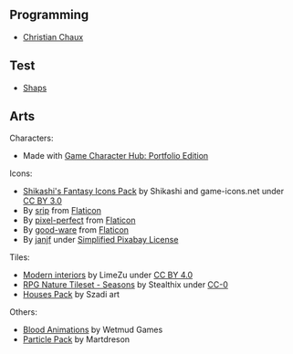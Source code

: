 ## Programming

 - [Christian Chaux](https://zirk.eu/)

## Test

 - [Shaps](https://github.com/MrAchymist)

## Arts

Characters:
 - Made with [Game Character Hub: Portfolio Edition](https://store.steampowered.com/app/529830/Game_Character_Hub_Portfolio_Edition/)

Icons:
 - [Shikashi's Fantasy Icons Pack](https://cheekyinkling.itch.io/shikashis-fantasy-icons-pack) by Shikashi and game-icons.net under [CC BY 3.0](https://creativecommons.org/licenses/by/3.0/)
 - By [srip](https://www.flaticon.com/authors/srip) from [Flaticon](https://www.flaticon.com/)
 - By [pixel-perfect](https://www.flaticon.com/authors/pixel-perfect) from [Flaticon](https://www.flaticon.com/)
 - By [good-ware](https://www.flaticon.com/authors/good-ware) from [Flaticon](https://www.flaticon.com/)
 - By [janjf](https://pixabay.com/users/janjf93-3084263/) under [Simplified Pixabay License](https://pixabay.com/service/license/)

Tiles:
 - [Modern interiors](https://limezu.itch.io/moderninteriors) by LimeZu under [CC BY 4.0](https://creativecommons.org/licenses/by/4.0/)
 - [RPG Nature Tileset - Seasons](https://stealthix.itch.io/rpg-nature-tileset) by Stealthix under [CC-0](https://creativecommons.org/share-your-work/public-domain/cc0/)
 - [Houses Pack](https://szadiart.itch.io/houses-pack) by Szadi art

Others:
 - [Blood Animations](https://sinestesia.itch.io/blood-animations) by Wetmud Games
 - [Particle Pack](https://martdreson.itch.io/particle-pack) by Martdreson
